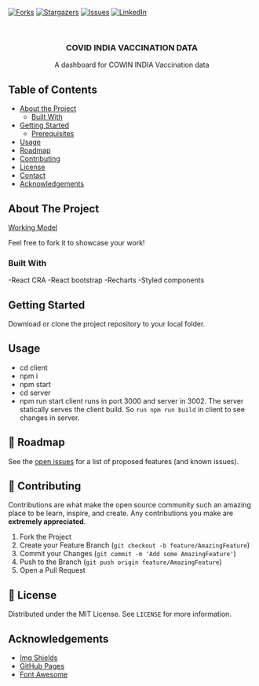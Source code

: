[![Forks][forks-shield]][forks-url]
[![Stargazers][stars-shield]][stars-url]
[![Issues][issues-shield]][issues-url]
[![LinkedIn][linkedin-shield]][linkedin-url]

<!-- PROJECT LOGO -->
<br />
<p align="center">

  <h3 align="center">COVID INDIA VACCINATION DATA</h3>

  <p align="center">
    A dashboard for COWIN INDIA Vaccination data
    <br />

  </p>
</p>

<!-- TABLE OF CONTENTS -->

## Table of Contents

- [About the Project](#about-the-project)
  - [Built With](#built-with)
- [Getting Started](#getting-started)
  - [Prerequisites](#prerequisites)
- [Usage](#usage)
- [Roadmap](#roadmap)
- [Contributing](#contributing)
- [License](#license)
- [Contact](#contact)
- [Acknowledgements](#acknowledgements)

<!-- ABOUT THE PROJECT -->

## About The Project

[Working Model](https://github.com/banurekhaMohan279/COVID-IND-RECHARTS/blob/main/workingmodel.gif)

Feel free to fork it to showcase your work!

### Built With

-React CRA
-React bootstrap
-Recharts
-Styled components

<!-- GETTING STARTED -->

## Getting Started

Download or clone the project repository to your local folder.

<!-- USAGE EXAMPLES -->

## Usage

- cd client
- npm i
- npm start
- cd server
- npm run start
  client runs in port 3000 and server in 3002. The server statically serves the client build. So `run npm run build` in client to see changes in server.
  <!-- ROADMAP -->

## 🚧 Roadmap

See the [open issues](https://github.com/banurekhaMohan279/COVID-IND-RECHARTS/issues) for a list of proposed features (and known issues).

<!-- CONTRIBUTING -->

## 🤝 Contributing

Contributions are what make the open source community such an amazing place to be learn, inspire, and create. Any contributions you make are **extremely appreciated**.

1. Fork the Project
2. Create your Feature Branch (`git checkout -b feature/AmazingFeature`)
3. Commit your Changes (`git commit -m 'Add some AmazingFeature'`)
4. Push to the Branch (`git push origin feature/AmazingFeature`)
5. Open a Pull Request

<!-- LICENSE -->

## 📝 License

Distributed under the MIT License. See `LICENSE` for more information.

<!-- ACKNOWLEDGEMENTS -->

## Acknowledgements

- [Img Shields](https://shields.io)
- [GitHub Pages](https://pages.github.com)
- [Font Awesome](https://fontawesome.com)

<!-- MARKDOWN LINKS & IMAGES -->
<!-- https://www.markdownguide.org/basic-syntax/#reference-style-links -->

[forks-shield]: https://img.shields.io/github/forks/banurekhaMohan279/COVID-IND-RECHARTS?style=for-the-badge
[forks-url]: https://github.com/banurekhaMohan279/COVID-IND-RECHARTS/network/members
[stars-shield]: https://img.shields.io/github/stars/banurekhaMohan279/COVID-IND-RECHARTS?style=for-the-badge
[stars-url]: https://github.com/banurekhaMohan279/COVID-IND-RECHARTS/stargazers
[issues-shield]: https://img.shields.io/github/issues/banurekhaMohan279/COVID-IND-RECHARTS?style=for-the-badge
[issues-url]: https://github.com/banurekhaMohan279/COVID-IND-RECHARTS/issues
[linkedin-shield]: https://img.shields.io/badge/-LinkedIn-black.svg?style=flat-square&logo=linkedin&colorB=555
[linkedin-url]: https://www.linkedin.com/in/banurekha/
